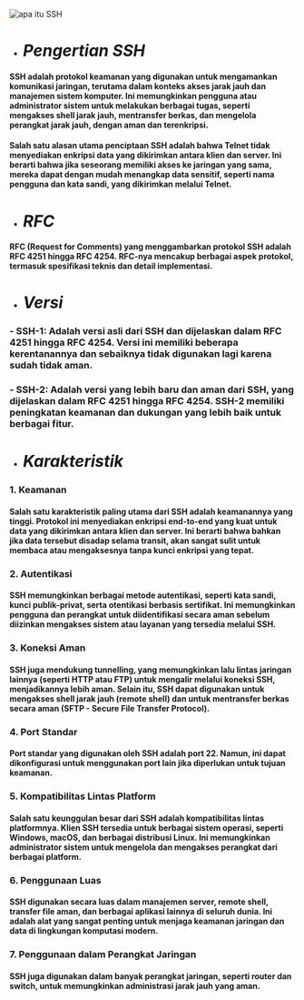 ![apa itu SSH](https://1.bp.blogspot.com/-48bQ5f-tiR4/WdzFwDKHaeI/AAAAAAAAAfI/Ydc8qtH2gDgL2_YFB05w915b5xlVmfcEwCLcBGAs/s1600/Cara%2BKerja%2BSSH.png)
- # _Pengertian SSH_
#### SSH adalah protokol keamanan yang digunakan untuk mengamankan komunikasi jaringan, terutama dalam konteks akses jarak jauh dan manajemen sistem komputer. Ini memungkinkan pengguna atau administrator sistem untuk melakukan berbagai tugas, seperti mengakses shell jarak jauh, mentransfer berkas, dan mengelola perangkat jarak jauh, dengan aman dan terenkripsi.
#### Salah satu alasan utama penciptaan SSH adalah bahwa Telnet tidak menyediakan enkripsi data yang dikirimkan antara klien dan server. Ini berarti bahwa jika seseorang memiliki akses ke jaringan yang sama, mereka dapat dengan mudah menangkap data sensitif, seperti nama pengguna dan kata sandi, yang dikirimkan melalui Telnet.

- # _RFC_
#### RFC (Request for Comments) yang menggambarkan protokol SSH adalah RFC 4251 hingga RFC 4254. RFC-nya mencakup berbagai aspek protokol, termasuk spesifikasi teknis dan detail implementasi.

- # _Versi_
### - SSH-1: Adalah versi asli dari SSH dan dijelaskan dalam RFC 4251 hingga RFC 4254. Versi ini memiliki beberapa kerentanannya dan sebaiknya tidak digunakan lagi karena sudah tidak aman.
### - SSH-2: Adalah versi yang lebih baru dan aman dari SSH, yang dijelaskan dalam RFC 4251 hingga RFC 4254. SSH-2 memiliki peningkatan keamanan dan dukungan yang lebih baik untuk berbagai fitur.

- # _Karakteristik_
### 1. Keamanan
#### Salah satu karakteristik paling utama dari SSH adalah keamanannya yang tinggi. Protokol ini menyediakan enkripsi end-to-end yang kuat untuk data yang dikirimkan antara klien dan server. Ini berarti bahwa bahkan jika data tersebut disadap selama transit, akan sangat sulit untuk membaca atau mengaksesnya tanpa kunci enkripsi yang tepat.
### 2. Autentikasi
#### SSH memungkinkan berbagai metode autentikasi, seperti kata sandi, kunci publik-privat, serta otentikasi berbasis sertifikat. Ini memungkinkan pengguna dan perangkat untuk diidentifikasi secara aman sebelum diizinkan mengakses sistem atau layanan yang tersedia melalui SSH.
### 3. Koneksi Aman
#### SSH juga mendukung tunnelling, yang memungkinkan lalu lintas jaringan lainnya (seperti HTTP atau FTP) untuk mengalir melalui koneksi SSH, menjadikannya lebih aman. Selain itu, SSH dapat digunakan untuk mengakses shell jarak jauh (remote shell) dan untuk mentransfer berkas secara aman (SFTP - Secure File Transfer Protocol).
### 4. Port Standar
#### Port standar yang digunakan oleh SSH adalah port 22. Namun, ini dapat dikonfigurasi untuk menggunakan port lain jika diperlukan untuk tujuan keamanan.
### 5. Kompatibilitas Lintas Platform
#### Salah satu keunggulan besar dari SSH adalah kompatibilitas lintas platformnya. Klien SSH tersedia untuk berbagai sistem operasi, seperti Windows, macOS, dan berbagai distribusi Linux. Ini memungkinkan administrator sistem untuk mengelola dan mengakses perangkat dari berbagai platform.
### 6. Penggunaan Luas
#### SSH digunakan secara luas dalam manajemen server, remote shell, transfer file aman, dan berbagai aplikasi lainnya di seluruh dunia. Ini adalah alat yang sangat penting untuk menjaga keamanan jaringan dan data di lingkungan komputasi modern.
### 7. Penggunaan dalam Perangkat Jaringan
#### SSH juga digunakan dalam banyak perangkat jaringan, seperti router dan switch, untuk memungkinkan administrasi jarak jauh yang aman.
